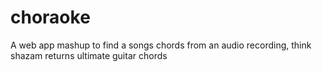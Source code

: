 # choraoke
A web app mashup to find a songs chords from an audio recording, think shazam returns ultimate guitar chords

